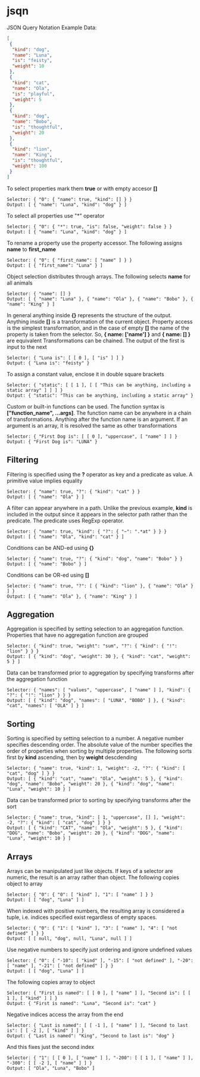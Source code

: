 # jsqn
JSON Query Notation
Example Data: 
```json
[
 {
  "kind": "dog",
  "name": "Luna",
  "is": "feisty",
  "weight": 10
 },
 {
  "kind": "cat",
  "name": "Ola",
  "is": "playful",
  "weight": 5
 },
 {
  "kind": "dog",
  "name": "Bobo",
  "is": "thoughtful",
  "weight": 20
 },
 {
  "kind": "lion",
  "name": "King",
  "is": "thoughtful",
  "weight": 100
 }
]
```
To select properties mark them **true** or with empty accesor **[]**
```
Selector: { "0": { "name": true, "kind": [] } }
Output: [ { "name": "Luna", "kind": "dog" } ]
```
To select all properties use "*" operator
```
Selector: { "0": { "*": true, "is": false, "weight": false } }
Output: [ { "name": "Luna", "kind": "dog" } ]
```
To rename a property use the property accessor. The following assigns **name** to **first_name**
```
Selector: { "0": { "first_name": [ "name" ] } }
Output: [ { "first_name": "Luna" } ]
```
Object selection distributes through arrays. The following selects **name** for all animals
```
Selector: { "name": [] }
Output: [ { "name": "Luna" }, { "name": "Ola" }, { "name": "Bobo" }, { "name": "King" } ]
```
In general anything inside **{}** represents the structure of the output. Anything inside **[]** is a transformation of the current object. Property access is the simplest transformation, and in the case of empty **[]** the name of the property is taken from the selector. So, **{ name: ['name'] }** and **{ name: [] }** are equivalent
Transformations can be chained. The output of the first is input to the next
```
Selector: { "Luna is": [ [ 0 ], [ "is" ] ] }
Output: { "Luna is": "feisty" }
```
To assign a constant value, enclose it in double square brackets
```
Selector: { "static": [ [ 1 ], [ [ "This can be anything, including a static array" ] ] ] }
Output: { "static": "This can be anything, including a static array" }
```
Custom or built-in functions can be used. The function syntax is **["function_name", ...args]**. The function name can be anywhere in a chain of transformations. Anything after the function name is an argument. If an argument is an array, it is resolved the same as other transformations
```
Selector: { "First Dog is": [ [ 0 ], "uppercase", [ "name" ] ] }
Output: { "First Dog is": "LUNA" }
```
## Filtering
Filtering is specified using the **?** operator as key and a predicate as value. A primitive value implies equality
```
Selector: { "name": true, "?": { "kind": "cat" } }
Output: [ { "name": "Ola" } ]
```
A filter can appear anywhere in a path. Unlike the previous example, **kind** is included in the output since it appears in the selector path rather than the predicate. The predicate uses RegExp operator.
```
Selector: { "name": true, "kind": { "?": { "~": ".*at" } } }
Output: [ { "name": "Ola", "kind": "cat" } ]
```
Conditions can be AND-ed using **{}**
```
Selector: { "name": true, "?": { "kind": "dog", "name": "Bobo" } }
Output: [ { "name": "Bobo" } ]
```
Conditions can be OR-ed using **[]**
```
Selector: { "name": true, "?": [ { "kind": "lion" }, { "name": "Ola" } ] }
Output: [ { "name": "Ola" }, { "name": "King" } ]
```
## Aggregation
Aggregation is specified by setting selection to an aggregation function. Properties that have no aggregation function are grouped
```
Selector: { "kind": true, "weight": "sum", "?": { "kind": { "!": "lion" } } }
Output: [ { "kind": "dog", "weight": 30 }, { "kind": "cat", "weight": 5 } ]
```
Data can be transformed prior to aggregation by specifying transforms after the aggregation function
```
Selector: { "names": [ "values", "uppercase", [ "name" ] ], "kind": { "?": { "!": "lion" } } }
Output: [ { "kind": "dog", "names": [ "LUNA", "BOBO" ] }, { "kind": "cat", "names": [ "OLA" ] } ]
```
## Sorting
Sorting is specified by setting selection to a number. A negative number specifies descending order. The absolute value of the number specifies the order of properties when sorting by multiple properties. The following sorts first by **kind** ascending, then by **weight** descdending 
```
Selector: { "name": true, "kind": 1, "weight": -2, "?": { "kind": [ "cat", "dog" ] } }
Output: [ { "kind": "cat", "name": "Ola", "weight": 5 }, { "kind": "dog", "name": "Bobo", "weight": 20 }, { "kind": "dog", "name": "Luna", "weight": 10 } ]
```
Data can be transformed prior to sorting by specifying transforms after the sort
```
Selector: { "name": true, "kind": [ 1, "uppercase", [] ], "weight": -2, "?": { "kind": [ "cat", "dog" ] } }
Output: [ { "kind": "CAT", "name": "Ola", "weight": 5 }, { "kind": "DOG", "name": "Bobo", "weight": 20 }, { "kind": "DOG", "name": "Luna", "weight": 10 } ]
```
## Arrays
Arrays can be manipulated just like objects. If keys of a selector are numeric, the result is an array rather than object. The following copies object to array
```
Selector: { "0": { "0": [ "kind" ], "1": [ "name" ] } }
Output: [ [ "dog", "Luna" ] ]
```
When indexed with positive numbers, the resulting array is considered a tuple, i.e. indices specified exist regardless of empty spaces.
```
Selector: { "0": { "1": [ "kind" ], "3": [ "name" ], "4": [ "not defined" ] } }
Output: [ [ null, "dog", null, "Luna", null ] ]
```
Use negative numbers to specify just ordering and ignore undefined values
```
Selector: { "0": { "-10": [ "kind" ], "-15": [ "not defined" ], "-20": [ "name" ], "-21": [ "not defined" ] } }
Output: [ [ "dog", "Luna" ] ]
```
The following copies array to object
```
Selector: { "First is named": [ [ 0 ], [ "name" ] ], "Second is": [ [ 1 ], [ "kind" ] ] }
Output: { "First is named": "Luna", "Second is": "cat" }
```
Negative indices access the array from the end
```
Selector: { "Last is named": [ [ -1 ], [ "name" ] ], "Second to last is": [ [ -2 ], [ "kind" ] ] }
Output: { "Last is named": "King", "Second to last is": "dog" }
```
And this fixes just the second index
```
Selector: { "1": [ [ 0 ], [ "name" ] ], "-200": [ [ 1 ], [ "name" ] ], "-300": [ [ -2 ], [ "name" ] ] }
Output: [ "Ola", "Luna", "Bobo" ]
```
